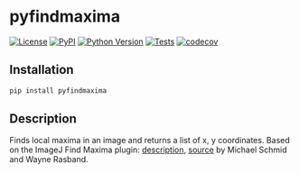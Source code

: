 # pyfindmaxima

[![License](https://img.shields.io/pypi/l/pyfindmaxima.svg?color=green)](https://github.com/cwood1967/pyfindmaxima/blob/master/LICENSE)
[![PyPI](https://img.shields.io/pypi/v/napari-nikon-nd2.svg?color=green)](https://pypi.org/project/pyfindmaxima)
[![Python Version](https://img.shields.io/pypi/pyversions/pyfindmaxima.svg?color=green)](https://python.org)
[![Tests](https://github.com/cwood1967/pyfindmaxima/actions/workflows/tests.yml/badge.svg)](https://github.com/cwood1967/pyfindmaxima/actions/workflows/tests.yml)
[![codecov](https://codecov.io/gh/cwood1967/pyfindmaxima/branch/master/graph/badge.svg)](https://codecov.io/gh/cwood1967/napari-nikon-nd2)

## Installation

```bash
pip install pyfindmaxima
```

## Description

Finds local maxima in an image and returns a list of x, y coordinates. Based on the ImageJ Find Maxima plugin: [description](https://imagej.net/Find_Maxima...), [source](https://github.com/imagej/imagej1/blob/master/ij/plugin/filter/MaximumFinder.java) by Michael Schmid and Wayne Rasband.
